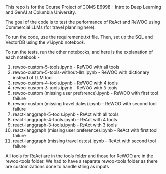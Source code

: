 This repo is for the Course Project of COMS E6998 - Intro to Deep Learning and GenAI at Columbia University.

The goal of the code is to test the performance of ReAct and ReWOO using Commercial LLMs (for travel planning here).

To run the code, use the requirements.txt file. Then, set up the SQL and VectorDB using the v1.ipynb notebook.

To run the tests, run the other notebooks, and here is the explanation of each notebook - </br>
1. rewoo-custom-5-tools.ipynb - ReWOO with all tools
2. rewoo-custom-5-tools-without-llm.ipynb - ReWOO with dictionary instead of LLM tool
3. rewoo-custom-4-tools.ipynb - ReWOO with 4 tools
4. rewoo-custom-3-tools.ipynb - ReWOO with 3 tools
5. rewoo-custom (missing user preference).ipynb - ReWOO with first tool failure
6. rewoo-custom (missing travel dates).ipynb - ReWOO with second tool failure
7. react-langgraph-5-tools.ipynb - ReAct with all tools
8. react-langgraph-4-tools.ipynb - ReAct with 4 tools
9. react-langgraph-3-tools.ipynb - ReAct with 3 tools
10. react-langgraph (missing user preference).ipynb - ReAct with first tool failure
11. react-langgraph (missing travel dates).ipynb - ReAct with second tool failure

All tools for ReAct are in the tools folder and those for ReWOO are in the rewoo-tools folder. We had to have a separate rewoo-tools folder as there are customizations done to handle string as inputs
